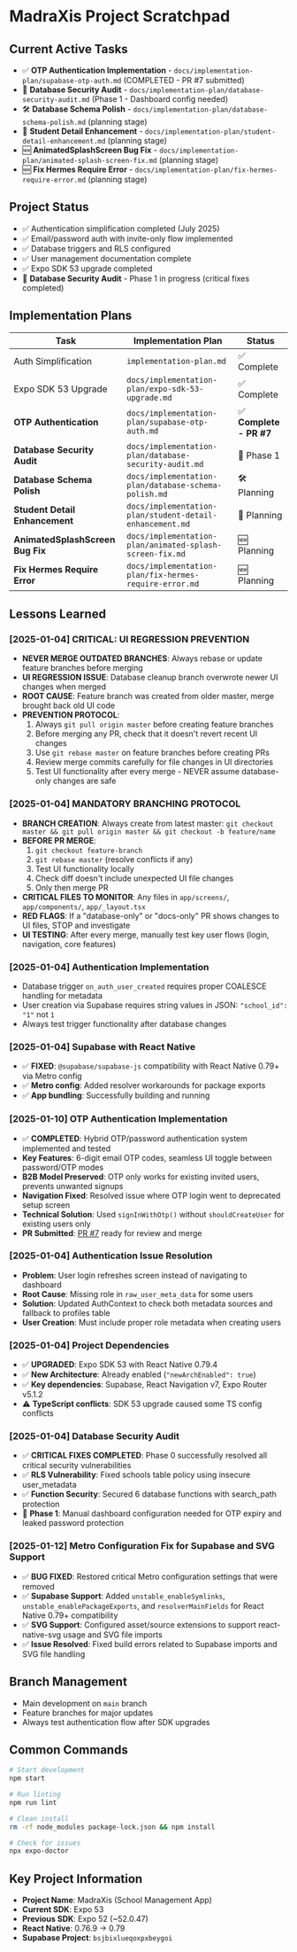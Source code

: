 # MadraXis Project Scratchpad

## Current Active Tasks
- ✅ **OTP Authentication Implementation** - `docs/implementation-plan/supabase-otp-auth.md` (COMPLETED - PR #7 submitted)
- 🔄 **Database Security Audit** - `docs/implementation-plan/database-security-audit.md` (Phase 1 - Dashboard config needed)
- 🛠️ **Database Schema Polish** - `docs/implementation-plan/database-schema-polish.md` (planning stage)
- 📝 **Student Detail Enhancement** - `docs/implementation-plan/student-detail-enhancement.md` (planning stage)
- 🆕 **AnimatedSplashScreen Bug Fix** - `docs/implementation-plan/animated-splash-screen-fix.md` (planning stage)
- 🆕 **Fix Hermes Require Error** - `docs/implementation-plan/fix-hermes-require-error.md` (planning stage)

## Project Status
- ✅ Authentication simplification completed (July 2025)
- ✅ Email/password auth with invite-only flow implemented  
- ✅ Database triggers and RLS configured
- ✅ User management documentation complete
- ✅ Expo SDK 53 upgrade completed
- 🔄 **Database Security Audit** - Phase 1 in progress (critical fixes completed)

## Implementation Plans
| Task | Implementation Plan | Status |
|------|-------------------|--------|
| Auth Simplification | `implementation-plan.md` | ✅ Complete |
| Expo SDK 53 Upgrade | `docs/implementation-plan/expo-sdk-53-upgrade.md` | ✅ Complete |
| **OTP Authentication** | `docs/implementation-plan/supabase-otp-auth.md` | ✅ **Complete - PR #7** |
| **Database Security Audit** | `docs/implementation-plan/database-security-audit.md` | 🔄 Phase 1 |
| **Database Schema Polish** | `docs/implementation-plan/database-schema-polish.md` | 🛠️ Planning |
| **Student Detail Enhancement** | `docs/implementation-plan/student-detail-enhancement.md` | 📝 Planning |
| **AnimatedSplashScreen Bug Fix** | `docs/implementation-plan/animated-splash-screen-fix.md` | 🆕 Planning |
| **Fix Hermes Require Error** | `docs/implementation-plan/fix-hermes-require-error.md` | 🆕 Planning |

## Lessons Learned

### [2025-01-04] **CRITICAL: UI REGRESSION PREVENTION**
- **NEVER MERGE OUTDATED BRANCHES**: Always rebase or update feature branches before merging
- **UI REGRESSION ISSUE**: Database cleanup branch overwrote newer UI changes when merged
- **ROOT CAUSE**: Feature branch was created from older master, merge brought back old UI code
- **PREVENTION PROTOCOL**:
  1. Always `git pull origin master` before creating feature branches
  2. Before merging any PR, check that it doesn't revert recent UI changes
  3. Use `git rebase master` on feature branches before creating PRs
  4. Review merge commits carefully for file changes in UI directories
  5. Test UI functionality after every merge - NEVER assume database-only changes are safe

### [2025-01-04] **MANDATORY BRANCHING PROTOCOL**
- **BRANCH CREATION**: Always create from latest master: `git checkout master && git pull origin master && git checkout -b feature/name`
- **BEFORE PR MERGE**: 
  1. `git checkout feature-branch`
  2. `git rebase master` (resolve conflicts if any)
  3. Test UI functionality locally
  4. Check diff doesn't include unexpected UI file changes
  5. Only then merge PR
- **CRITICAL FILES TO MONITOR**: Any files in `app/screens/`, `app/components/`, `app/_layout.tsx`
- **RED FLAGS**: If a "database-only" or "docs-only" PR shows changes to UI files, STOP and investigate
- **UI TESTING**: After every merge, manually test key user flows (login, navigation, core features)

### [2025-01-04] Authentication Implementation
- Database trigger `on_auth_user_created` requires proper COALESCE handling for metadata
- User creation via Supabase requires string values in JSON: `"school_id": "1"` not `1`
- Always test trigger functionality after database changes

### [2025-01-04] Supabase with React Native
- ✅ **FIXED**: `@supabase/supabase-js` compatibility with React Native 0.79+ via Metro config
- ✅ **Metro config**: Added resolver workarounds for package exports
- ✅ **App bundling**: Successfully building and running

### [2025-01-10] OTP Authentication Implementation
- ✅ **COMPLETED**: Hybrid OTP/password authentication system implemented and tested
- **Key Features**: 6-digit email OTP codes, seamless UI toggle between password/OTP modes
- **B2B Model Preserved**: OTP only works for existing invited users, prevents unwanted signups
- **Navigation Fixed**: Resolved issue where OTP login went to deprecated setup screen
- **Technical Solution**: Used `signInWithOtp()` without `shouldCreateUser` for existing users only
- **PR Submitted**: [PR #7](https://github.com/ramdhanhdy/MadraXis/pull/7) ready for review and merge

### [2025-01-04] Authentication Issue Resolution
- **Problem**: User login refreshes screen instead of navigating to dashboard
- **Root Cause**: Missing role in `raw_user_meta_data` for some users
- **Solution**: Updated AuthContext to check both metadata sources and fallback to profiles table
- **User Creation**: Must include proper role metadata when creating users

### [2025-01-04] Project Dependencies  
- ✅ **UPGRADED**: Expo SDK 53 with React Native 0.79.4
- ✅ **New Architecture**: Already enabled (`"newArchEnabled": true`)
- ✅ **Key dependencies**: Supabase, React Navigation v7, Expo Router v5.1.2
- ⚠️ **TypeScript conflicts**: SDK 53 upgrade caused some TS config conflicts

### [2025-01-04] Database Security Audit  
- ✅ **CRITICAL FIXES COMPLETED**: Phase 0 successfully resolved all critical security vulnerabilities
- ✅ **RLS Vulnerability**: Fixed schools table policy using insecure user_metadata
- ✅ **Function Security**: Secured 6 database functions with search_path protection
- 🔄 **Phase 1**: Manual dashboard configuration needed for OTP expiry and leaked password protection

### [2025-01-12] Metro Configuration Fix for Supabase and SVG Support
- ✅ **BUG FIXED**: Restored critical Metro configuration settings that were removed
- ✅ **Supabase Support**: Added `unstable_enableSymlinks`, `unstable_enablePackageExports`, and `resolverMainFields` for React Native 0.79+ compatibility
- ✅ **SVG Support**: Configured asset/source extensions to support react-native-svg usage and SVG file imports
- ✅ **Issue Resolved**: Fixed build errors related to Supabase imports and SVG file handling

## Branch Management
- Main development on `main` branch
- Feature branches for major updates
- Always test authentication flow after SDK upgrades

## Common Commands
```bash
# Start development
npm start

# Run linting
npm run lint

# Clean install
rm -rf node_modules package-lock.json && npm install

# Check for issues
npx expo-doctor
```

## Key Project Information
- **Project Name**: MadraXis (School Management App)
- **Current SDK**: Expo 53
- **Previous SDK**: Expo 52 (~52.0.47)
- **React Native**: 0.76.9 → 0.79
- **Supabase Project**: `bsjbixlueqoxpxbeygoi`
